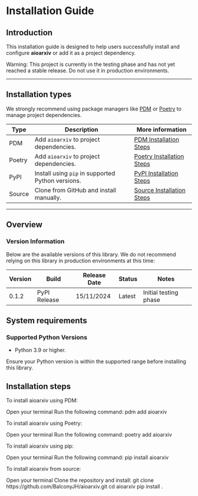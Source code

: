 # Installation Guide

## Introduction

This installation guide is designed to help users successfully install and configure **aioarxiv** or add it as a project
dependency.

<warning>
Warning: This project is currently in the testing phase and has not yet reached a stable release. Do not use it in production environments.
</warning>

---

## Installation types

We strongly recommend using package managers like [PDM](https://pdm-project.org/)
or [Poetry](https://python-poetry.org/) to manage project dependencies.

| **Type**        | **Description**                                   | **More information**                                                                    |
|-----------------|---------------------------------------------------|-----------------------------------------------------------------------------------------|
| PDM   | Add `aioarxiv` to project dependencies.           | <a href="Installation-guide.md#installation-steps_pdm">PDM Installation Steps</a>       |
| Poetry | Add `aioarxiv` to project dependencies.           | <a href="Installation-guide.md#installation-steps_poetry">Poetry Installation Steps</a> |
| PyPI | Install using `pip` in supported Python versions. | <a href="Installation-guide.md#installation-steps_pypi">PyPI Installation Steps</a>     |
| Source | Clone from GitHub and install manually.           | <a href="Installation-guide.md#installation-steps_source">Source Installation Steps</a> |

---

## Overview

### Version Information

Below are the available versions of this library. We do not recommend relying on this library in production environments
at this time:

| **Version** | **Build**    | **Release Date** | **Status** | **Notes**             |
|-------------|--------------|------------------|------------|-----------------------|
| 0.1.2       | PyPI Release | 15/11/2024       | Latest     | Initial testing phase |

## System requirements

### Supported Python Versions

- Python 3.9 or higher.

<tip>
Ensure your Python version is within the supported range before installing this library.
</tip>

## Installation steps

<tabs>
    <tab title="PDM Installation" id="installation-steps_pdm">
        <p>To install aioarxiv using PDM:</p>
        <procedure>
            <step>Open your terminal</step>
            <step>
                Run the following command:
                <code-block lang="bash">
                    pdm add aioarxiv
                </code-block>
            </step>
        </procedure>
    </tab>
    <tab title="Poetry Installation" id="installation-steps_poetry">
        <p>To install aioarxiv using Poetry:</p>
        <procedure>
            <step>Open your terminal</step>
            <step>
                Run the following command:
                <code-block lang="bash">
                    poetry add aioarxiv
                </code-block>
            </step>
        </procedure>
    </tab>
    <tab title="PyPI Installation" id="installation-steps_pypi">
        <p>To install aioarxiv using pip:</p>
        <procedure>
            <step>Open your terminal</step>
            <step>
                Run the following command:
                <code-block lang="bash">
                    pip install aioarxiv
                </code-block>
            </step>
        </procedure>
    </tab>
    <tab title="Source Installation" id="installation-steps_source">
        <p>To install aioarxiv from source:</p>
        <procedure>
            <step>Open your terminal</step>
            <step>
                Clone the repository and install:
                <code-block lang="bash">
                    git clone https://github.com/BalconyJH/aioarxiv.git
                    cd aioarxiv
                    pip install .
                </code-block>
            </step>
        </procedure>
    </tab>
</tabs>
